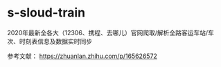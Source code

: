 # s-sloud-train
2020年最新全各大（12306、携程、去哪儿）官网爬取/解析全路客运车站/车次、时刻表信息及数据实时同步

参考文献：
https://zhuanlan.zhihu.com/p/165626572
